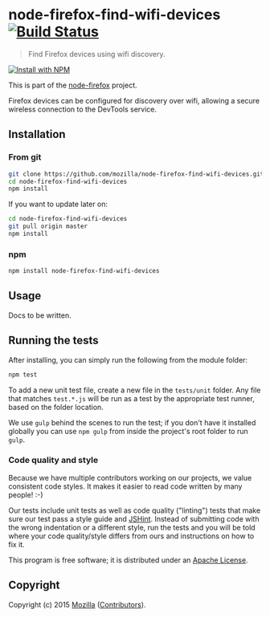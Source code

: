 # node-firefox-find-wifi-devices [![Build Status](https://secure.travis-ci.org/mozilla/node-firefox-find-wifi-devices.png?branch=master)](http://travis-ci.org/mozilla/node-firefox-find-wifi-devices)

> Find Firefox devices using wifi discovery.

[![Install with NPM](https://nodei.co/npm/node-firefox-find-wifi-devices.png?downloads=true&stars=true)](https://nodei.co/npm/node-firefox-find-wifi-devices/)

This is part of the [node-firefox](https://github.com/mozilla/node-firefox) project.

Firefox devices can be configured for discovery over wifi, allowing a secure
wireless connection to the DevTools service.

## Installation

### From git

```bash
git clone https://github.com/mozilla/node-firefox-find-wifi-devices.git
cd node-firefox-find-wifi-devices
npm install
```

If you want to update later on:

```bash
cd node-firefox-find-wifi-devices
git pull origin master
npm install
```

### npm

```bash
npm install node-firefox-find-wifi-devices
```

## Usage

Docs to be written.

## Running the tests

After installing, you can simply run the following from the module folder:

```bash
npm test
```

To add a new unit test file, create a new file in the `tests/unit` folder. Any file that matches `test.*.js` will be run as a test by the appropriate test runner, based on the folder location.

We use `gulp` behind the scenes to run the test; if you don't have it installed globally you can use `npm gulp` from inside the project's root folder to run `gulp`.

### Code quality and style

Because we have multiple contributors working on our projects, we value consistent code styles. It makes it easier to read code written by many people! :-)

Our tests include unit tests as well as code quality ("linting") tests that make sure our test pass a style guide and [JSHint](http://jshint.com/). Instead of submitting code with the wrong indentation or a different style, run the tests and you will be told where your code quality/style differs from ours and instructions on how to fix it.

This program is free software; it is distributed under an
[Apache License](https://github.com/mozilla/node-firefox-find-wifi-devices/blob/master/LICENSE).

## Copyright

Copyright (c) 2015 [Mozilla](https://mozilla.org)
([Contributors](https://github.com/mozilla/node-firefox-find-wifi-devices/graphs/contributors)).

